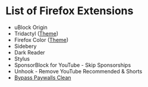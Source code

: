 # List of Firefox Extensions

- uBlock Origin
- Tridactyl ([Theme](https://raw.githubusercontent.com/keonly/tridactyl/main/catppuccin.css))
- Firefox Color ([Theme](https://color.firefox.com/?theme=XQAAAAJBBAAAAAAAAABBqYhm849SCicxcUcPX38oKRicm6da8pEHQcajvY2nrbwtWf53IW6FuNQ43wBmHjQtYV0LyoDuw-k8w6uqbDQN0PGaKuWHHigcPqwx7JmG9Sxpe_nPwksKfTwYHyaNrGvHQRIWGANKA_qlz85B38xJQ5jWEJ3e4MpNS4X1CyRzUoet6_OrS0HTIYmU2fHDxoRoJx85_jQZYm134i-fMNW89CN5wzgfhlS6mbg5oeqi04bRb7b2Ziqt0nKxEEziiOouasA6_-8l2JEQ6YYTvu92ZVUm5-K-U_viViRgJ4CgxItxTUB9UJ5ugk7sNdoyVQm5rjqmZejInQ5FqyKLrQVx4xK0K2znF_RR8LdYs2h_8r8IF6OxI0RDzfKmQuUoJKB-iww_i1HSg8Erx4zhNvMBBa3eACafdu3H78ZUgXYrHhNsfkZX9UTOhcYJQgXts5XU3QQKku4Mv9dU4dRQI-M5pf0jlg1Nxw57regxVujU4JGVUK6LFgXjki3-PhFBb2jUEXFbhYd0JiYU3s-kNOW__oJM5g))
- Sidebery
- Dark Reader
- Stylus
- SponsorBlock for YouTube - Skip Sponsorships
- Unhook - Remove YouTube Recommended & Shorts
- [Bypass Paywalls Clean](https://github.com/bpc-clone/bypass-paywalls-firefox-clean)
